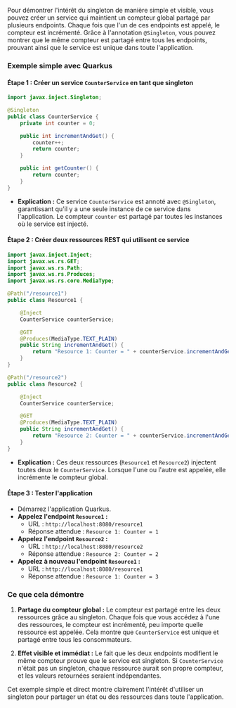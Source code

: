 Pour démontrer l'intérêt du singleton de manière simple et visible, vous pouvez créer un service qui maintient un compteur global partagé par plusieurs endpoints. Chaque fois que l'un de ces endpoints est appelé, le compteur est incrémenté. Grâce à l'annotation `@Singleton`, vous pouvez montrer que le même compteur est partagé entre tous les endpoints, prouvant ainsi que le service est unique dans toute l'application.

### Exemple simple avec Quarkus

#### Étape 1 : Créer un service `CounterService` en tant que singleton

```java
import javax.inject.Singleton;

@Singleton
public class CounterService {
    private int counter = 0;

    public int incrementAndGet() {
        counter++;
        return counter;
    }

    public int getCounter() {
        return counter;
    }
}
```

- **Explication :** Ce service `CounterService` est annoté avec `@Singleton`, garantissant qu'il y a une seule instance de ce service dans l'application. Le compteur `counter` est partagé par toutes les instances où le service est injecté.

#### Étape 2 : Créer deux ressources REST qui utilisent ce service

```java
import javax.inject.Inject;
import javax.ws.rs.GET;
import javax.ws.rs.Path;
import javax.ws.rs.Produces;
import javax.ws.rs.core.MediaType;

@Path("/resource1")
public class Resource1 {

    @Inject
    CounterService counterService;

    @GET
    @Produces(MediaType.TEXT_PLAIN)
    public String incrementAndGet() {
        return "Resource 1: Counter = " + counterService.incrementAndGet();
    }
}

@Path("/resource2")
public class Resource2 {

    @Inject
    CounterService counterService;

    @GET
    @Produces(MediaType.TEXT_PLAIN)
    public String incrementAndGet() {
        return "Resource 2: Counter = " + counterService.incrementAndGet();
    }
}
```

- **Explication :** Ces deux ressources (`Resource1` et `Resource2`) injectent toutes deux le `CounterService`. Lorsque l'une ou l'autre est appelée, elle incrémente le compteur global.

#### Étape 3 : Tester l'application

- Démarrez l'application Quarkus.
- **Appelez l'endpoint `Resource1` :**
  - URL : `http://localhost:8080/resource1`
  - Réponse attendue : `Resource 1: Counter = 1`
- **Appelez l'endpoint `Resource2` :**
  - URL : `http://localhost:8080/resource2`
  - Réponse attendue : `Resource 2: Counter = 2`
- **Appelez à nouveau l'endpoint `Resource1` :**
  - URL : `http://localhost:8080/resource1`
  - Réponse attendue : `Resource 1: Counter = 3`

### Ce que cela démontre

1. **Partage du compteur global :** Le compteur est partagé entre les deux ressources grâce au singleton. Chaque fois que vous accédez à l'une des ressources, le compteur est incrémenté, peu importe quelle ressource est appelée. Cela montre que `CounterService` est unique et partagé entre tous les consommateurs.

2. **Effet visible et immédiat :** Le fait que les deux endpoints modifient le même compteur prouve que le service est singleton. Si `CounterService` n'était pas un singleton, chaque ressource aurait son propre compteur, et les valeurs retournées seraient indépendantes.

Cet exemple simple et direct montre clairement l'intérêt d'utiliser un singleton pour partager un état ou des ressources dans toute l'application.
